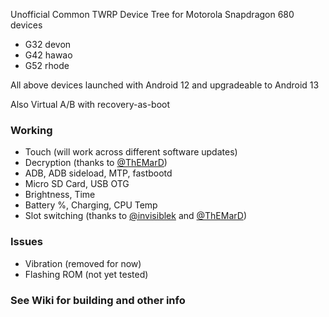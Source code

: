 Unofficial Common TWRP Device Tree for Motorola Snapdragon 680 devices

- G32 devon
- G42 hawao
- G52 rhode

All above devices launched with Android 12 and upgradeable to Android 13

Also Virtual A/B with recovery-as-boot


### Working
- Touch (will work across different software updates)
- Decryption (thanks to [@ThEMarD](https://github.com/ThEMarD))
- ADB, ADB sideload, MTP, fastbootd
- Micro SD Card, USB OTG
- Brightness, Time
- Battery %, Charging, CPU Temp
- Slot switching (thanks to [@invisiblek](https://github.com/LineageOS/android_device_motorola_nash/commit/ba70a48f8d0ab12666d2d37e31f581697423ae02) and [@ThEMarD](https://github.com/ThEMarD))

### Issues
- Vibration (removed for now)
- Flashing ROM (not yet tested)

### See Wiki for building and other info
